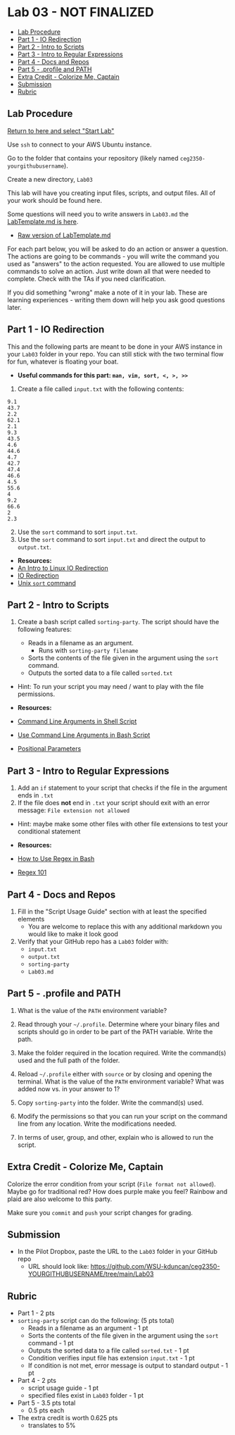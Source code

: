 # Lab 03 - NOT FINALIZED

- [Lab Procedure](#Lab-Procedure)
- [Part 1 - IO Redirection](#Part-1---IO-Redirection)
- [Part 2 - Intro to Scripts](#Part-2---Intro-to-Scripts)
- [Part 3 - Intro to Regular Expressions](#Part-3---Intro-to-Regular-Expressions)
- [Part 4 - Docs and Repos](#Part-4---Docs-and-Repos)
- [Part 5 - .profile and PATH](#Part-5---.profile-and-PATH)
- [Extra Credit - Colorize Me, Captain](#Extra-Credit---Colorize-Me,-Captain)
- [Submission](#Submission)
- [Rubric](#Rubric)

## Lab Procedure

[Return to here and select "Start Lab"](https://awsacademy.instructure.com/courses/24167/modules/items/1982401)

Use `ssh` to connect to your AWS Ubuntu instance.

Go to the folder that contains your repository (likely named `ceg2350-yourgithubusername`).

Create a new directory, `Lab03`

This lab will have you creating input files, scripts, and output files. All of your work should be found here.

Some questions will need you to write answers in `Lab03.md` the [LabTemplate.md is here](LabTemplate.md).

- [Raw version of LabTemplate.md](https://raw.githubusercontent.com/pattonsgirl/CEG2350/main/Labs/Lab03/LabTemplate.md)

For each part below, you will be asked to do an action or answer a question. The actions are going to be commands - you will write the command you used as "answers" to the action requested. You are allowed to use multiple commands to solve an action. Just write down all that were needed to complete. Check with the TAs if you need clarification.

If you did something "wrong" make a note of it in your lab. These are learning experiences - writing them down will help you ask good questions later.

## Part 1 - IO Redirection

This and the following parts are meant to be done in your AWS instance in your `Lab03` folder in your repo. You can still stick with the two terminal flow for fun, whatever is floating your boat.

- **Useful commands for this part: `man, vim, sort, <, >, >>`**

1. Create a file called `input.txt` with the following contents:

```
9.1
43.7
2.2
62.1
2.1
9.3
43.5
4.6
44.6
4.7
42.7
47.4
46.6
4.5
55.6
4
9.2
66.6
2
2.3
```

2. Use the `sort` command to sort `input.txt`.
3. Use the `sort` command to sort `input.txt` and direct the output to `output.txt`.

- **Resources:**
- [An Intro to Linux IO Redirection](https://www.digitalocean.com/community/tutorials/an-introduction-to-linux-i-o-redirection)
- [IO Redirection](https://tldp.org/LDP/abs/html/io-redirection.html)
- [Unix `sort` command](https://www.computerhope.com/unix/usort.htm)

## Part 2 - Intro to Scripts

1. Create a bash script called `sorting-party`. The script should have the following features:

   - Reads in a filename as an argument.
     - Runs with `sorting-party filename`
   - Sorts the contents of the file given in the argument using the `sort` command.
   - Outputs the sorted data to a file called `sorted.txt`

- Hint: To run your script you may need / want to play with the file permissions.

- **Resources:**
- [Command Line Arguments in Shell Script](https://tecadmin.net/tutorial/bash-scripting/bash-command-arguments/)
- [Use Command Line Arguments in Bash Script](https://www.baeldung.com/linux/use-command-line-arguments-in-bash-script)
- [Positional Parameters](http://linuxcommand.org/lc3_wss0120.php)

## Part 3 - Intro to Regular Expressions

1. Add an `if` statement to your script that checks if the file in the argument ends in `.txt`
2. If the file does **not** end in `.txt` your script should exit with an error message: `File extension not allowed`

- Hint: maybe make some other files with other file extensions to test your conditional statement

- **Resources:**
- [How to Use Regex in Bash](https://www.poftut.com/how-to-use-regular-expression-regex-in-bash-linux/)
- [Regex 101](https://regex101.com/)

## Part 4 - Docs and Repos

1. Fill in the "Script Usage Guide" section with at least the specified elements
   - You are welcome to replace this with any additional markdown you would like to make it look good
2. Verify that your GitHub repo has a `Lab03` folder with:
   - `input.txt`
   - `output.txt`
   - `sorting-party`
   - `Lab03.md`

## Part 5 - .profile and PATH

1. What is the value of the `PATH` environment variable?

2. Read through your `~/.profile`. Determine where your binary files and scripts should go in order to be part of the PATH variable. Write the path.

3. Make the folder required in the location required. Write the command(s) used and the full path of the folder.

4. Reload `~/.profile` either with `source` or by closing and opening the terminal. What is the value of the `PATH` environment variable? What was added now vs. in your answer to 1?

5. Copy `sorting-party` into the folder. Write the command(s) used.

6. Modify the permissions so that you can run your script on the command line from any location. Write the modifications needed.

7. In terms of user, group, and other, explain who is allowed to run the script.

## Extra Credit - Colorize Me, Captain

Colorize the error condition from your script (`File format not allowed`). Maybe go for traditional red? How does purple make you feel? Rainbow and plaid are also welcome to this party.

Make sure you `commit` and `push` your script changes for grading.

## Submission

- In the Pilot Dropbox, paste the URL to the `Lab03` folder in your GitHub repo
  - URL should look like: https://github.com/WSU-kduncan/ceg2350-YOURGITHUBUSERNAME/tree/main/Lab03

## Rubric

- Part 1 - 2 pts
- `sorting-party` script can do the following: (5 pts total)
  - Reads in a filename as an argument - 1 pt
  - Sorts the contents of the file given in the argument using the `sort` command - 1 pt
  - Outputs the sorted data to a file called `sorted.txt` - 1 pt
  - Condition verifies input file has extension `input.txt` - 1 pt
  - If condition is not met, error message is output to standard output - 1 pt
- Part 4 - 2 pts
  - script usage guide - 1 pt
  - specified files exist in `Lab03` folder - 1 pt
- Part 5 - 3.5 pts total
  - 0.5 pts each
- The extra credit is worth 0.625 pts
  - translates to 5%

